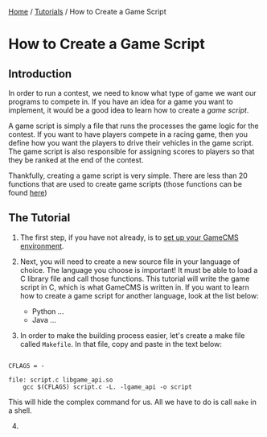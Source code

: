 [Home](index.md) / [Tutorials](tutorials.md) / How to Create a Game Script

# How to Create a Game Script

## Introduction

In order to run a contest, we need to know what type of game we want our programs to compete in. If you have an idea for a game you want to implement, it would be a good idea to learn how to create a *game script*.

A game script is simply a file that runs the processes the game logic for the contest. If you want to have players compete in a racing game, then you define how you want the players to drive their vehicles in the game script. The game script is also responsible for assigning scores to players so that they be ranked at the end of the contest.

Thankfully, creating a game script is very simple. There are less than 20 functions that are used to create game scripts (those functions can be found [here](reference.md))

## The Tutorial

1. The first step, if you have not already, is to [set up your GameCMS environment](setup.md).
2. Next, you will need to create a new source file in your language of choice. The language you choose is important! It must be able to load a C library file and call those functions. This tutorial will write the game script in C, which is what GameCMS is written in. If you want to learn how to create a game script for another language, look at the list below:
    - Python ...
    - Java ...

3. In order to make the building process easier, let's create a make file called ```Makefile```. In that file, copy and paste in the text below:
```make

CFLAGS = -

file: script.c libgame_api.so
	gcc $(CFLAGS) script.c -L. -lgame_api -o script

```

This will hide the complex command for us. All we have to do is call ```make``` in a shell.

4. 
